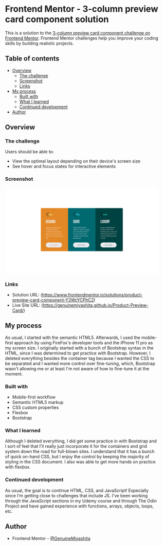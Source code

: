 # Frontend Mentor - 3-column preview card component solution

This is a solution to the [3-column preview card component challenge on Frontend Mentor](https://www.frontendmentor.io/challenges/3column-preview-card-component-pH92eAR2-). Frontend Mentor challenges help you improve your coding skills by building realistic projects. 

## Table of contents

- [Overview](#overview)
  - [The challenge](#the-challenge)
  - [Screenshot](#screenshot)
  - [Links](#links)
- [My process](#my-process)
  - [Built with](#built-with)
  - [What I learned](#what-i-learned)
  - [Continued development](#continued-development)
- [Author](#author)

## Overview

### The challenge

Users should be able to:

- View the optimal layout depending on their device's screen size
- See hover and focus states for interactive elements

### Screenshot

![Snapshot](./images/finalProduct.png)

### Links

- Solution URL: (https://www.frontendmentor.io/solutions/product-preview-card-component-Y2WcYCPhC2)
- Live Site URL: (https://genuinemiyashita.github.io/Product-Preview-Card/)

## My process

As usual, I started with the semantic HTML5. Afterwards, I used the mobile-first approach by using FireFox's developer tools and the iPhone 11 pro as my screen size. I originally started with a bunch of Bootstrap syntax in the HTML, since I was determined to get practice with Bootstrap. However, I deleted everything besides the container tag because I wanted the CSS to be separated and I wanted more control over fine-tuning, which, Bootstrap wasn't allowing me or at least I'm not aware of how to fine-tune it at the moment. 

### Built with

- Mobile-first workflow
- Semantic HTML5 markup
- CSS custom properties
- Flexbox
- Bootstrap


### What I learned

Although I deleted everything, I did get some practice in with Bootstrap and I sort of feel that I'll really just incorporate it for the containers and grid system down the road for full-blown sites. I understand that it has a bunch of quick on-hand CSS, but I enjoy the control by keeping the majority of styling in the CSS document. I also was able to get more hands on practice with flexbox. 

### Continued development

As usual, the goal is to continue HTML, CSS, and JavaScript! Especially since I'm getting close to challenges that include JS. I've been working through the JavaScript sections in my Udemy course and through The Odin Project and have gained experience with functions, arrays, objects, loops, etc. 

## Author

- Frontend Mentor - [@GenuineMiyashita](https://www.frontendmentor.io/profile/GenuineMiyashita)
